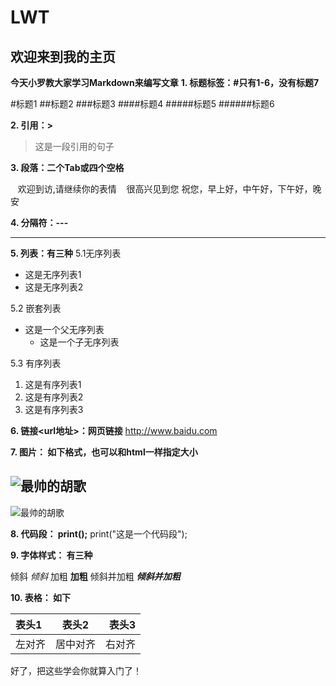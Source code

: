 # LWT
## 欢迎来到我的主页

**今天小罗教大家学习Markdown来编写文章**
**1. 标题标签：#只有1-6，没有标题7**

#标题1
##标题2
###标题3
####标题4
#####标题5
######标题6

**2. 引用：>**
>这是一段引用的句子

**3. 段落：二个Tab或四个空格**

    欢迎到访,请继续你的表情
    很高兴见到您
    祝您，早上好，中午好，下午好，晚安
  
**4. 分隔符：---**

---

**5. 列表：有三种**
5.1无序列表
* 这是无序列表1
* 这是无序列表2

5.2 嵌套列表

+ 这是一个父无序列表
  - 这是一个子无序列表

5.3 有序列表
1. 这是有序列表1
2. 这是有序列表2
3. 这是有序列表3

**6. 链接<url地址>：网页链接**
<http://www.baidu.com>

**7. 图片： 如下格式，也可以和html一样指定大小**

![最帅的胡歌](http://upload-images.jianshu.io/upload_images/8111467-61b2add239790d78.jpg?imageMogr2/auto-orient/strip%7CimageView2/2/w/1240)
---

![最帅的胡歌](http://upload-images.jianshu.io/upload_images/8111467-61b2add239790d78.jpg?imageMogr2/auto-orient/strip%7CimageView2/2/w/1240)

**8. 代码段： print();**
print("这是一个代码段");

**9. 字体样式： 有三种**

倾斜   *倾斜*
加粗   **加粗**
倾斜并加粗   ***倾斜并加粗***

**10. 表格： 如下**

表头1|表头2|表头3
:----|:-----:|-----:
左对齐|居中对齐|右对齐

好了，把这些学会你就算入门了！
